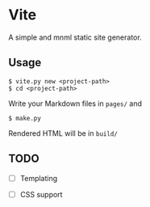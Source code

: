 # Vite
A simple and mnml static site generator.

## Usage
```console
$ vite.py new <project-path>
$ cd <project-path>
```
Write your Markdown files in `pages/` and  
```console
$ make.py
```
Rendered HTML will be in `build/`

## TODO

- [  ] Templating
- [  ] CSS support

